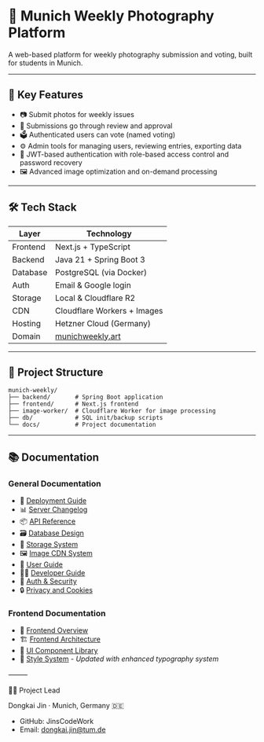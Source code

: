 # 📸 Munich Weekly Photography Platform

A web-based platform for weekly photography submission and voting, built for students in Munich.

---

## 🌟 Key Features

- 📷 Submit photos for weekly issues
- 🧾 Submissions go through review and approval
- 🗳️ Authenticated users can vote (named voting)
- ⚙️ Admin tools for managing users, reviewing entries, exporting data
- 🔐 JWT-based authentication with role-based access control and password recovery
- 🖼️ Advanced image optimization and on-demand processing

---

## 🛠️ Tech Stack

| Layer     | Technology                |
|----------|----------------------------|
| Frontend | Next.js + TypeScript       |
| Backend  | Java 21 + Spring Boot 3    |
| Database | PostgreSQL (via Docker)    |
| Auth     | Email & Google login       |
| Storage  | Local & Cloudflare R2      |
| CDN      | Cloudflare Workers + Images |
| Hosting  | Hetzner Cloud (Germany)    |
| Domain   | [munichweekly.art](https://munichweekly.art) |

---

## 📂 Project Structure

```
munich-weekly/
├── backend/       # Spring Boot application
├── frontend/      # Next.js frontend
├── image-worker/  # Cloudflare Worker for image processing
├── db/            # SQL init/backup scripts
└── docs/          # Project documentation
```

---

## 📚 Documentation

### General Documentation
- 🧭 [Deployment Guide](./docs/deployment.md)
- 📊 [Server Changelog](./docs/server-changelog.md)
- 📦 [API Reference](./docs/api.md)
- 🗃️ [Database Design](./docs/database.md)
- 💾 [Storage System](./docs/storage.md)
- 🖼️ [Image CDN System](./docs/image-cdn.md)
- 👤 [User Guide](./docs/user-guide.md)
- 🧑‍💻 [Developer Guide](./docs/dev-guide.md)
- 🔐 [Auth & Security](./docs/auth.md)
- 🔒 [Privacy and Cookies](./docs/privacy.md)

### Frontend Documentation
- 📱 [Frontend Overview](./docs/frontend-overview.md)
- 🏗️ [Frontend Architecture](./docs/frontend-architecture.md)
- 🧩 [UI Component Library](./docs/ui-components.md)
- 🎨 [Style System](./docs/style-system.md) - *Updated with enhanced typography system*

⸻

🧑‍💼 Project Lead

Dongkai Jin · Munich, Germany 🇩🇪
- GitHub: JinsCodeWork
- Email: dongkai.jin@tum.de
